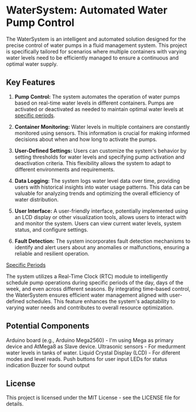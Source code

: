 # WaterSystem: Automated Water Pump Control

The WaterSystem is an intelligent and automated solution designed for the precise control of water pumps in a fluid management 
system. This project is specifically tailored for scenarios where multiple containers with varying water levels need to be 
efficiently managed to ensure a continuous and optimal water supply.

## Key Features

1. **Pump Control:** The system automates the operation of water pumps based on real-time water levels in different containers. 
Pumps are activated or deactivated as needed to maintain optimal water levels at [specific periods](#specific-periods).

2. **Container Monitoring:** Water levels in multiple containers are constantly monitored using sensors. This information is crucial 
for making informed decisions about when and how long to activate the pumps.

3. **User-Defined Settings:** Users can customize the system's behavior by setting thresholds for water levels and specifying pump 
activation and deactivation criteria. This flexibility allows the system to adapt to different environments and requirements.

4. **Data Logging:** The system logs water level data over time, providing users with historical insights into water usage patterns. 
This data can be valuable for analyzing trends and optimizing the overall efficiency of water distribution.

5. **User Interface:** A user-friendly interface, potentially implemented using an LCD display or other visualization tools, allows 
users to interact with and monitor the system. Users can view current water levels, system status, and configure settings.

6. **Fault Detection:** The system incorporates fault detection mechanisms to identify and alert users about any anomalies or 
malfunctions, ensuring a reliable and resilient operation.

<a name="specific-periods"></a> <ins>Specific Periods</ins>

The system utilizes a Real-Time Clock (RTC) module to intelligently schedule pump operations during specific periods of the day, 
days of the week, and even across different seasons. By integrating time-based control, the WaterSystem ensures efficient water 
management aligned with user-defined schedules. This feature enhances the system's adaptability to varying water needs and 
contributes to overall resource optimization.


## Potential Components

Arduino board (e.g., Arduino Mega2560) - I'm using Mega as primary device and AtMega8 as Slave device.
Ultrasonic sensors - For medurment water levels in tanks of water.
Liquid Crystal Display (LCD) - For diferent modes and level reads.
Push buttons for user input
LEDs for status indication 
Buzzer for sound output


## License
This project is licensed under the MIT License - see the LICENSE file for details.

